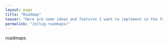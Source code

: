 ```yaml
---
layout: page
title: "Roadmap"
teaser: "Here are some ideas and features I want to implement in the future."
permalink: "/pllug-roadmaps/"
---
```


roadmaps
